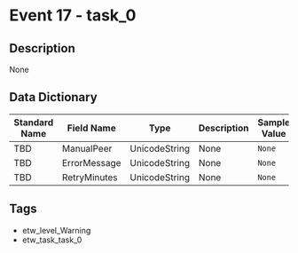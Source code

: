 # Event 17 - task_0

## Description
None

## Data Dictionary
|Standard Name|Field Name|Type|Description|Sample Value|
|---|---|---|---|---|
|TBD|ManualPeer|UnicodeString|None|`None`|
|TBD|ErrorMessage|UnicodeString|None|`None`|
|TBD|RetryMinutes|UnicodeString|None|`None`|

## Tags
* etw_level_Warning
* etw_task_task_0